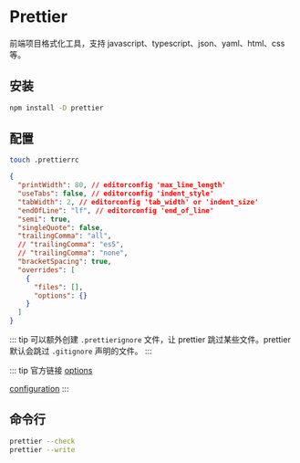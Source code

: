 # Prettier

前端项目格式化工具，支持 javascript、typescript、json、yaml、html、css 等。

## 安装

```sh
npm install -D prettier
```

## 配置

```sh
touch .prettierrc
```

```json
{
  "printWidth": 80, // editorconfig 'max_line_length'
  "useTabs": false, // editorconfig 'indent_style'
  "tabWidth": 2, // editorconfig 'tab_width' or 'indent_size'
  "endOfLine": "lf", // editorconfig 'end_of_line'
  "semi": true,
  "singleQuote": false,
  "trailingComma": "all",
  // "trailingComma": "es5",
  // "trailingComma": "none",
  "bracketSpacing": true,
  "overrides": [
    {
      "files": [],
      "options": {}
    }
  ]
}
```

::: tip
可以额外创建 `.prettierignore` 文件，让 prettier 跳过某些文件。prettier 默认会跳过 `.gitignore` 声明的文件。
:::

::: tip 官方链接
[options](https://prettier.io/docs/en/options)

[configuration](https://prettier.io/docs/en/configuration)
:::

## 命令行

```sh
prettier --check
prettier --write
```

